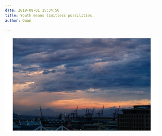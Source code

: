 ```yaml
---
date: 2018-08-01 15:34:50
title: Youth means limitless possilities.
author: Quan

---
```

<div align=center>

![](/avatar/about.jpg)
